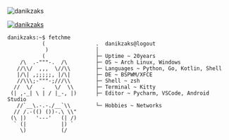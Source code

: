 <p align="left"> <img src="https://komarev.com/ghpvc/?username=danikzaks&label=Profile%20views&color=0e75b6&style=flat" alt="danikzaks" /> </p>

<p align="left"> <a href="https://github.com/ryo-ma/github-profile-trophy"><img src="https://github-profile-trophy.vercel.app/?username=danikzaks" alt="danikzaks" /></a> </p>


```
danikzaks:~$ fetchme
           (                .  danikzaks@logout
            )               │
           (                ├─ Uptime ~ 20years
    /\  .-"""-.  /\         ├─ OS ~ Arch Linux, Windows
   //\\/  ,,,  \//\\        ├─ Languages ~ Python, Go, Kotlin, Shell
   |/\| ,;;;;;, |/\|        ├─ DE ~ BSPWM/XFCE
   //\\\;-"""-;///\\        ├─ Shell ~ zsh
  //  \/   .   \/  \\       ├─ Terminal ~ Kitty
 (| ,-_| \ | / |_-, |)      ├─ Editor ~ Pycharm, VSCode, Android Studio
   //`__\.-.-./__`\\        └─ Hobbies ~ Networks 
  // /.-(() ())-.\ \\"
 (\ |)   '---'   (| /)      
  ` (|           |) `      
    \)           (/         
                            
                            
```

